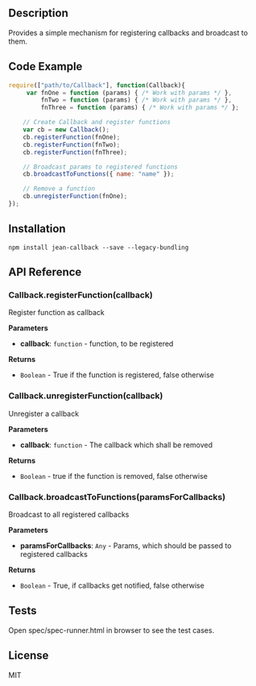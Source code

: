 ## Description

Provides a simple mechanism for registering callbacks and broadcast to them.

## Code Example

```js
require(["path/to/Callback"], function(Callback){
     var fnOne = function (params) { /* Work with params */ },
         fnTwo = function (params) { /* Work with params */ },
         fnThree = function (params) { /* Work with params */ }; 

    // Create Callback and register functions
    var cb = new Callback();
    cb.registerFunction(fnOne);
    cb.registerFunction(fnTwo);
    cb.registerFunction(fnThree);

    // Broadcast params to registered functions 
    cb.broadcastToFunctions({ name: "name" });

    // Remove a function
    cb.unregisterFunction(fnOne);
});
```

## Installation

`npm install jean-callback --save --legacy-bundling`

## API Reference

### Callback.registerFunction(callback) 

Register function as callback

**Parameters**
- **callback**: `function` -  function, to be registered

**Returns**
- `Boolean` - True if the function is registered, false otherwise

### Callback.unregisterFunction(callback) 

Unregister a callback

**Parameters**
- **callback**: `function` - The callback which shall be removed

**Returns**
- `Boolean` - true if the function is removed, false otherwise

### Callback.broadcastToFunctions(paramsForCallbacks) 

Broadcast to all registered callbacks

**Parameters**
- **paramsForCallbacks**: `Any` - Params, which should be passed to registered callbacks

**Returns**
- `Boolean` - True, if callbacks get notified, false otherwise


## Tests

Open spec/spec-runner.html in browser to see the test cases.

## License

MIT